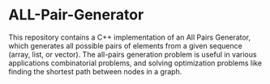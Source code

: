 # ALL-Pair-Generator
This repository contains a C++ implementation of an All Pairs Generator, which generates all possible pairs of elements from a given sequence (array, list, or vector). The all-pairs generation problem is useful in various applications combinatorial problems, and solving optimization problems like finding the shortest path between nodes in a graph.
